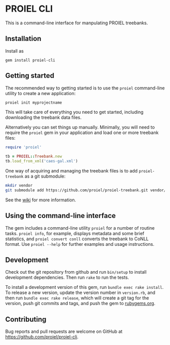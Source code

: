 # PROIEL CLI

This is a command-line interface for manpulating PROIEL treebanks.

## Installation

Install as

```shell
gem install proiel-cli
```

## Getting started

The recommended way to getting started is to use the `proiel` command-line
utility to create a new application:

```sh
proiel init myprojectname
```

This will take care of everything you need to get started, including
downloading the treebank data files.

Alternatively you can set things up manually. Minimally, you will need to
require the `proiel` gem in your application and load one or more treebank
files:

```ruby
require 'proiel'

tb = PROIEL::Treebank.new
tb.load_from_xml('caes-gal.xml')
```

One way of acquiring and managing the treebank files is to add
`proiel-treebank` as a git submodule:

```sh
mkdir vendor
git submodule add https://github.com/proiel/proiel-treebank.git vendor/proiel-treebank
```

See the [wiki](https://github.com/proiel/proiel-cli/wiki) for more information.

## Using the command-line interface

The gem includes a command-line utility `proiel` for a number of routine tasks.
`proiel info`, for example, displays metadata and some brief statistics, and
`proiel convert conll` converts the treebank to CoNLL format. Use `proiel
--help` for further examples and usage instructions.

## Development

Check out the git repository from github and run `bin/setup` to install
development dependencies. Then run `rake` to run the tests.

To install a development version of this gem, run `bundle exec rake install`.
To release a new version, update the version number in `version.rb`, and then
run `bundle exec rake release`, which will create a git tag for the version,
push git commits and tags, and push the gem to
[rubygems.org](https://rubygems.org).

## Contributing

Bug reports and pull requests are welcome on GitHub at
https://github.com/proiel/proiel-cli.
